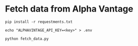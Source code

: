 # Fetch data from Alpha Vantage

```
pip install -r requestments.txt
```

```
echo "ALPHAVINTAGE_API_KEY=<key>" > .env
```

```
python fetch_data.py
```